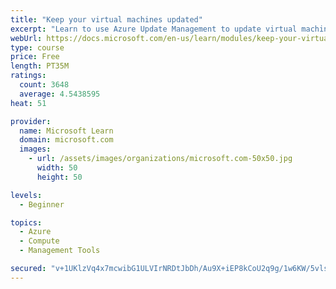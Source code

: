 ```yaml
---
title: "Keep your virtual machines updated"
excerpt: "Learn to use Azure Update Management to update virtual machines, verify agent connectivity, and use Azure Log Analytics in your cloud environment."
webUrl: https://docs.microsoft.com/en-us/learn/modules/keep-your-virtual-machines-updated/
type: course
price: Free
length: PT35M
ratings:
  count: 3648
  average: 4.5438595
heat: 51

provider:
  name: Microsoft Learn
  domain: microsoft.com
  images:
    - url: /assets/images/organizations/microsoft.com-50x50.jpg
      width: 50
      height: 50

levels:
  - Beginner

topics:
  - Azure
  - Compute
  - Management Tools

secured: "v+1UKlzVq4x7mcwibG1ULVIrNRDtJbDh/Au9X+iEP8kCoU2q9g/1w6KW/5vlsE1yr7MkSMudb+bboK0SwP8vX+0NNQTAMCmlFgd1ITBHawkU7j6r1W06xep0aRMwquMSGD8l2vL84eVTI3icwffmQnFofHUavW79QUzDYC58Aw0OYOs1UJ1vdHr9XLB94gAZ8ZMrBsOEVFOzVgy6wZ0GxbkqOVNaCwj/Gbha3VXEQPM7lsj06Vk98cmLO9VQYkSkXJD7gQvc+D4ILFE/kjIdOrx6Bp7CPY+gw4BX5hTsP2rPF1KVVCR3LdoyR/uzc0+EIn+kMzTCb02CGI6yn60/Njv+XW8+XOROI533eNPOwgJUajnV/KppYAG/z2DnHGUQj/9/O0W3/RalZnr1saNxArUXrt88WIBTrdLvaCDxbVY=;8iGhyizx3ZnCryVt5LFd4g=="
---
```



